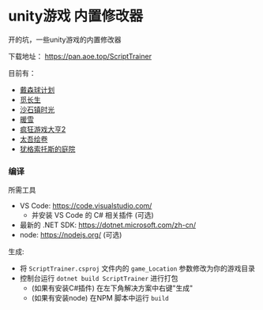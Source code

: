 # unity游戏 内置修改器

开的坑，一些unity游戏的内置修改器

下载地址： https://pan.aoe.top/ScriptTrainer

目前有：
 - [戴森球计划](https://mod.3dmgame.com/mod/173023)
 - [觅长生](https://mod.3dmgame.com/mod/176840)
 - [沙石镇时光](https://mod.3dmgame.com/mod/185597)
 - [暖雪](https://mod.3dmgame.com/mod/181716)
 - [疯狂游戏大亨2](https://mod.3dmgame.com/mod/188197)
 - [太吾绘卷](https://mod.3dmgame.com/mod/188315)
 - [犹格索托斯的庭院](https://mod.3dmgame.com/mod/203152)


### 编译

所需工具
- VS Code: https://code.visualstudio.com/
  - 并安装 VS Code 的 C# 相关插件 (可选)
- 最新的 .NET SDK: https://dotnet.microsoft.com/zh-cn/
- node: https://nodejs.org/ (可选)

生成:
- 将 `ScriptTrainer.csproj` 文件内的 `game_Location` 参数修改为你的游戏目录
- 控制台运行 `dotnet build ScriptTrainer` 进行打包
  - (如果有安装C#插件) 在左下角解决方案中右键"生成"
  - (如果有安装node) 在NPM 脚本中运行 `build` 